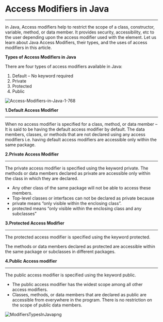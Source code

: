 # Access Modifiers in Java

---

in Java, Access modifiers help to restrict the scope of a class, constructor, variable, method, or data member. It provides security, accessibility, etc to the user depending upon the access modifier used with the element. Let us learn about Java Access Modifiers, their types, and the uses of access modifiers in this article.

**Types of Access Modifiers in Java**

There are four types of access modifiers available in Java: 

1. Default – No keyword required
1. Private
1. Protected
1. Public


![Access-Modifiers-in-Java-1-768](https://github.com/rhushikesh2000/JAVA_TUTORIAL_/assets/124034778/bfa4c4fa-9f89-4868-a56d-e34d96fc61b6)


**1.Default Access Modifier**

---

When no access modifier is specified for a class, method, or data member – It is said to be having the default access modifier by default. The data members, classes, or methods that are not declared using any access modifiers i.e. having default access modifiers are accessible only within the same package.

**2.Private Access Modifier**

---

The private access modifier is specified using the keyword private. The methods or data members declared as private are accessible only within the class in which they are declared.

- Any other class of the same package will not be able to access these members.
- Top-level classes or interfaces can not be declared as private because
- private means “only visible within the enclosing class”.
- protected means “only visible within the enclosing class and any subclasses”

**3.Protected Access Modifier**

---

The protected access modifier is specified using the keyword protected.

The methods or data members declared as protected are accessible within the same package or subclasses in different packages.

**4.Public Access modifier**

---

The public access modifier is specified using the keyword public. 

- The public access modifier has the widest scope among all other access modifiers.
- Classes, methods, or data members that are declared as public are accessible from everywhere in the program. There is no restriction on the scope of public data members.

![ModifiersTypesInJavapng](https://github.com/rhushikesh2000/JAVA_TUTORIAL_/assets/124034778/8c4c7225-1746-4fe4-a641-0cdfc7870e4d)


